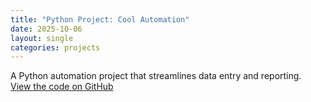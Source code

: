 ```yaml
---
title: "Python Project: Cool Automation"
date: 2025-10-06
layout: single
categories: projects
---
```


A Python automation project that streamlines data entry and reporting.  
[View the code on GitHub](https://github.com/8bit-V-Singh/sample-python-project)